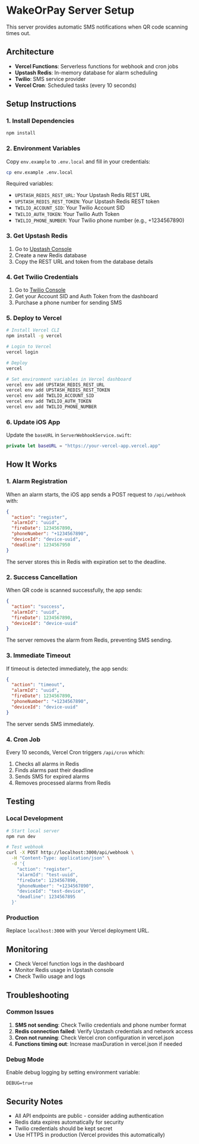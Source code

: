# WakeOrPay Server Setup

This server provides automatic SMS notifications when QR code scanning times out.

## Architecture

- **Vercel Functions**: Serverless functions for webhook and cron jobs
- **Upstash Redis**: In-memory database for alarm scheduling
- **Twilio**: SMS service provider
- **Vercel Cron**: Scheduled tasks (every 10 seconds)

## Setup Instructions

### 1. Install Dependencies

```bash
npm install
```

### 2. Environment Variables

Copy `env.example` to `.env.local` and fill in your credentials:

```bash
cp env.example .env.local
```

Required variables:
- `UPSTASH_REDIS_REST_URL`: Your Upstash Redis REST URL
- `UPSTASH_REDIS_REST_TOKEN`: Your Upstash Redis REST token
- `TWILIO_ACCOUNT_SID`: Your Twilio Account SID
- `TWILIO_AUTH_TOKEN`: Your Twilio Auth Token
- `TWILIO_PHONE_NUMBER`: Your Twilio phone number (e.g., +1234567890)

### 3. Get Upstash Redis

1. Go to [Upstash Console](https://console.upstash.com/)
2. Create a new Redis database
3. Copy the REST URL and token from the database details

### 4. Get Twilio Credentials

1. Go to [Twilio Console](https://console.twilio.com/)
2. Get your Account SID and Auth Token from the dashboard
3. Purchase a phone number for sending SMS

### 5. Deploy to Vercel

```bash
# Install Vercel CLI
npm install -g vercel

# Login to Vercel
vercel login

# Deploy
vercel

# Set environment variables in Vercel dashboard
vercel env add UPSTASH_REDIS_REST_URL
vercel env add UPSTASH_REDIS_REST_TOKEN
vercel env add TWILIO_ACCOUNT_SID
vercel env add TWILIO_AUTH_TOKEN
vercel env add TWILIO_PHONE_NUMBER
```

### 6. Update iOS App

Update the `baseURL` in `ServerWebhookService.swift`:

```swift
private let baseURL = "https://your-vercel-app.vercel.app"
```

## How It Works

### 1. Alarm Registration
When an alarm starts, the iOS app sends a POST request to `/api/webhook` with:
```json
{
  "action": "register",
  "alarmId": "uuid",
  "fireDate": 1234567890,
  "phoneNumber": "+1234567890",
  "deviceId": "device-uuid",
  "deadline": 1234567950
}
```

The server stores this in Redis with expiration set to the deadline.

### 2. Success Cancellation
When QR code is scanned successfully, the app sends:
```json
{
  "action": "success",
  "alarmId": "uuid",
  "fireDate": 1234567890,
  "deviceId": "device-uuid"
}
```

The server removes the alarm from Redis, preventing SMS sending.

### 3. Immediate Timeout
If timeout is detected immediately, the app sends:
```json
{
  "action": "timeout",
  "alarmId": "uuid",
  "fireDate": 1234567890,
  "phoneNumber": "+1234567890",
  "deviceId": "device-uuid"
}
```

The server sends SMS immediately.

### 4. Cron Job
Every 10 seconds, Vercel Cron triggers `/api/cron` which:
1. Checks all alarms in Redis
2. Finds alarms past their deadline
3. Sends SMS for expired alarms
4. Removes processed alarms from Redis

## Testing

### Local Development

```bash
# Start local server
npm run dev

# Test webhook
curl -X POST http://localhost:3000/api/webhook \
  -H "Content-Type: application/json" \
  -d '{
    "action": "register",
    "alarmId": "test-uuid",
    "fireDate": 1234567890,
    "phoneNumber": "+1234567890",
    "deviceId": "test-device",
    "deadline": 1234567895
  }'
```

### Production

Replace `localhost:3000` with your Vercel deployment URL.

## Monitoring

- Check Vercel function logs in the dashboard
- Monitor Redis usage in Upstash console
- Check Twilio usage and logs

## Troubleshooting

### Common Issues

1. **SMS not sending**: Check Twilio credentials and phone number format
2. **Redis connection failed**: Verify Upstash credentials and network access
3. **Cron not running**: Check Vercel cron configuration in vercel.json
4. **Functions timing out**: Increase maxDuration in vercel.json if needed

### Debug Mode

Enable debug logging by setting environment variable:
```
DEBUG=true
```

## Security Notes

- All API endpoints are public - consider adding authentication
- Redis data expires automatically for security
- Twilio credentials should be kept secret
- Use HTTPS in production (Vercel provides this automatically)

